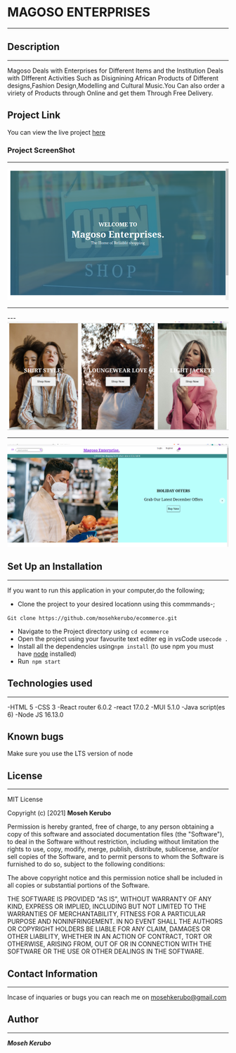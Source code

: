 # MAGOSO ENTERPRISES
---
## Description
***
Magoso Deals with Enterprises for Different Items and  the Institution  Deals with DIfferent Activities Such as Disignining African Products of Different designs,Fashion Design,Modelling and Cultural Music.You Can also order a viriety of Products through Online and get them Through Free Delivery.


## Project Link 


You can view the live project [here](http://localhost:3000/ecommerce)
### Project ScreenShot
---
![Website Top Section](./public/Images/eccomerce3.png)

---

---![Website Top Section](./public/Images/eccomerce2.png)

---

![Website Top Section](./public/Images/eccomerce1.png)

## Set Up an Installation
---
If you want to run this application in your computer,do the following;
- Clone the project to your desired locationn using this commmands-; 
 
 ```Git clone https://github.com/mosehkerubo/ecommerce.git```

 - Navigate to the Project directory using ```cd ecommerce```
 - Open the project using your favourite text editer eg in vsCode use```code .```
 - Install all the dependencies using```npm install``` (to use npm you must have [node](https://nodejs.org/en/) installed)
 - Run``` npm start```

 ## Technologies used
 ---
 -HTML 5
 -CSS 3
 -React router 6.0.2
 -react 17.0.2
 -MUI 5.1.0
 -Java script(es 6)
 -Node JS 16.13.0

 ## Known bugs
 Make sure you use the LTS version of node

 ## License
 ---

 
 MIT License

Copyright (c) [2021] **Moseh Kerubo**

Permission is hereby granted, free of charge, to any person obtaining a copy
of this software and associated documentation files (the "Software"), to deal
in the Software without restriction, including without limitation the rights
to use, copy, modify, merge, publish, distribute, sublicense, and/or sell
copies of the Software, and to permit persons to whom the Software is
furnished to do so, subject to the following conditions:

The above copyright notice and this permission notice shall be included in all
copies or substantial portions of the Software.

THE SOFTWARE IS PROVIDED "AS IS", WITHOUT WARRANTY OF ANY KIND, EXPRESS OR
IMPLIED, INCLUDING BUT NOT LIMITED TO THE WARRANTIES OF MERCHANTABILITY,
FITNESS FOR A PARTICULAR PURPOSE AND NONINFRINGEMENT. IN NO EVENT SHALL THE
AUTHORS OR COPYRIGHT HOLDERS BE LIABLE FOR ANY CLAIM, DAMAGES OR OTHER
LIABILITY, WHETHER IN AN ACTION OF CONTRACT, TORT OR OTHERWISE, ARISING FROM,
OUT OF OR IN CONNECTION WITH THE SOFTWARE OR THE USE OR OTHER DEALINGS IN THE
SOFTWARE.

## Contact Information
---
Incase of inquaries or bugs you can reach me on mosehkerubo@gmail.com

## Author
---
***Moseh Kerubo***



